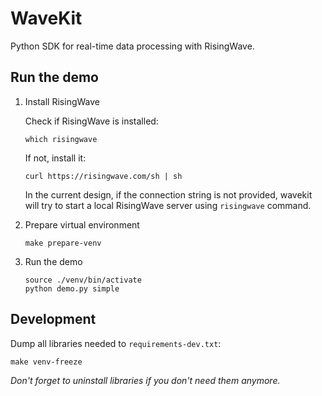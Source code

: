 # WaveKit

Python SDK for real-time data processing with RisingWave.

## Run the demo

1. Install RisingWave

    Check if RisingWave is installed:
    ```shell
    which risingwave
    ```
    
    If not, install it:
    ```shell
    curl https://risingwave.com/sh | sh
    ```

    In the current design, if the connection string is not provided, wavekit will try to start a local RisingWave server using `risingwave` command.

2. Prepare virtual environment
    ```shell
    make prepare-venv
    ```

3. Run the demo
    ```shell
    source ./venv/bin/activate
    python demo.py simple
    ```

## Development

Dump all libraries needed to `requirements-dev.txt`:
```
make venv-freeze
```

*Don't forget to uninstall libraries if you don't need them anymore.*


